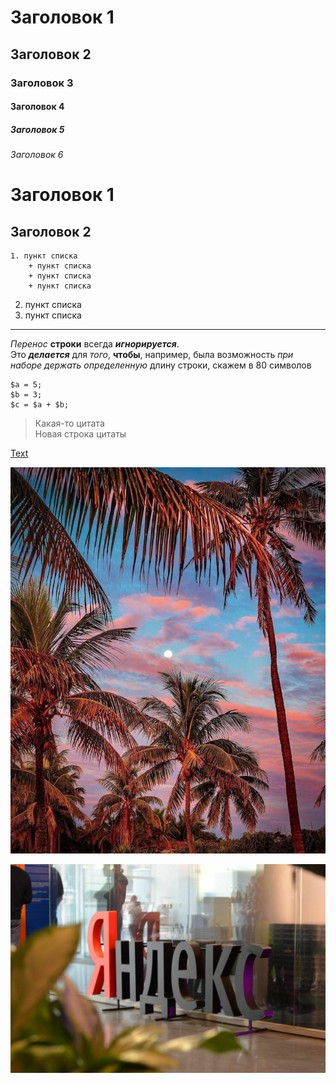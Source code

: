 # Заголовок 1

## Заголовок 2

### Заголовок 3

#### Заголовок 4

##### Заголовок 5

###### Заголовок 6

# Заголовок 1

## Заголовок 2

    1. пункт списка
    	+ пункт списка
    	+ пункт списка
    	+ пункт списка

2. пункт списка
3. пункт списка

---

_Перенос_ **строки** всегда **_игнорируется_**.  
Это **_делается_** для _того_, **чтобы**, например, была
возможность _при наборе держать определенную_ длину
строки, скажем в 80 символов

```
$a = 5;
$b = 3;
$c = $a + $b;
```

> Какая-то цитата  
> Новая строка цитаты

[Text](http://yandex.ru)

![](img/15163.jpg)

[![Яндекс Топ](img/yandextop.jpg)](http://yandex.ru)
